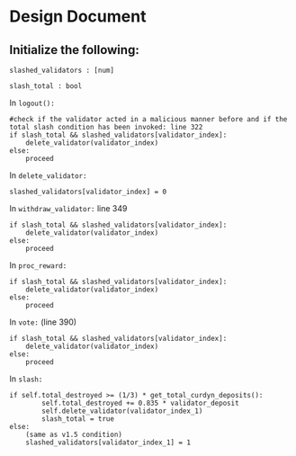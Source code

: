 # Design Document
## Initialize the following: 
	
`slashed_validators : [num]`

`slash_total : bool `	

In `logout(): `

	#check if the validator acted in a malicious manner before and if the total slash condition has been invoked: line 322
	if slash_total && slashed_validators[validator_index]:
		delete_validator(validator_index)
	else:
		proceed 

In `delete_validator:`

	slashed_validators[validator_index] = 0

In `withdraw_validator:` line 349

	if slash_total && slashed_validators[validator_index]:
		delete_validator(validator_index)
	else: 
		proceed 

In `proc_reward:`

	if slash_total && slashed_validators[validator_index]:
		delete_validator(validator_index)
	else: 
		proceed 
		
In `vote:` (line 390)

	if slash_total && slashed_validators[validator_index]:
		delete_validator(validator_index)
	else: 
		proceed 
		
In `slash:` 

	if self.total_destroyed >= (1/3) * get_total_curdyn_deposits():
       		self.total_destroyed += 0.835 * validator_deposit
       		self.delete_validator(validator_index_1)
      		slash_total = true
   	else: 
		(same as v1.5 condition)
		slashed_validators[validator_index_1] = 1


	
